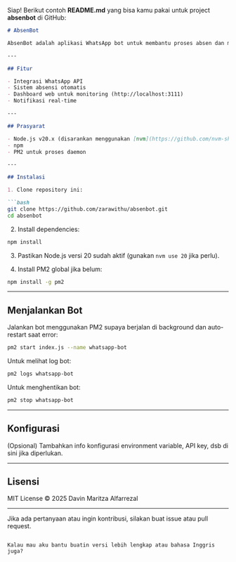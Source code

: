 Siap! Berikut contoh **README.md** yang bisa kamu pakai untuk project **absenbot** di GitHub:

````markdown
# AbsenBot

AbsenBot adalah aplikasi WhatsApp bot untuk membantu proses absen dan manajemen kehadiran secara otomatis.

---

## Fitur

- Integrasi WhatsApp API
- Sistem absensi otomatis
- Dashboard web untuk monitoring (http://localhost:3111)
- Notifikasi real-time

---

## Prasyarat

- Node.js v20.x (disarankan menggunakan [nvm](https://github.com/nvm-sh/nvm) untuk manajemen versi)
- npm
- PM2 untuk proses daemon

---

## Instalasi

1. Clone repository ini:

```bash
git clone https://github.com/zarawithu/absenbot.git
cd absenbot
````

2. Install dependencies:

```bash
npm install
```

3. Pastikan Node.js versi 20 sudah aktif (gunakan `nvm use 20` jika perlu).

4. Install PM2 global jika belum:

```bash
npm install -g pm2
```

---

## Menjalankan Bot

Jalankan bot menggunakan PM2 supaya berjalan di background dan auto-restart saat error:

```bash
pm2 start index.js --name whatsapp-bot
```

Untuk melihat log bot:

```bash
pm2 logs whatsapp-bot
```

Untuk menghentikan bot:

```bash
pm2 stop whatsapp-bot
```

---

## Konfigurasi

(Opsional) Tambahkan info konfigurasi environment variable, API key, dsb di sini jika diperlukan.

---

## Lisensi

MIT License © 2025 Davin Maritza Alfarrezal

---

Jika ada pertanyaan atau ingin kontribusi, silakan buat issue atau pull request.

```

Kalau mau aku bantu buatin versi lebih lengkap atau bahasa Inggris juga?
```
